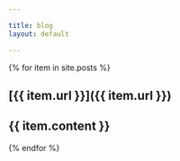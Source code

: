 ```yaml
---

title: blog
layout: default

---
```


{% for item in site.posts %}

## [{{ item.url }}]({{ item.url }})

{{ item.content }}
---
{% endfor %}
